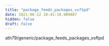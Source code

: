 ```yaml
---
title: "package_feeds_packages_vsftpd"
date: 2021-06-22 10:41:19.989487
hidden: false
draft: false
---
```


ath79/generic/package_feeds_packages_vsftpd

